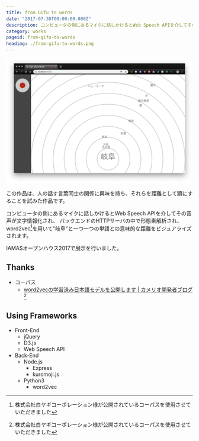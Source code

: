 ```yaml
---
title: from Gifu to words
date: "2017-07-30T00:00:00.000Z"
description: コンピュータの側にあるマイクに話しかけるとWeb Speech APIを介してその音声が文字情報化され、バックエンドのHTTPサーバの中で形態素解析され、word2vecライブラリを用いて"岐阜"と一つ一つの単語との意味的な距離をビジュアライズする。IAMASオープンハウス2017で展示を行った。
category: works
pageid: from-gifu-to-words
headimg: ./from-gifu-to-words.png
---
```


![from Gifu to words](./from-gifu-to-words.png "from Gifu to words")

この作品は、人の話す言葉同士の関係に興味を持ち、それらを距離として顕にすることを試みた作品です。

コンピュータの側にあるマイクに話しかけるとWeb Speech APIを介してその音声が文字情報化され、
バックエンドのHTTPサーバの中で形態素解析され、
word2vec[^1]を用いて"岐阜"と一つ一つの単語との意味的な距離をビジュアライズされます。

IAMASオープンハウス2017で展示を行いました。

[^1]: 株式会社白ヤギコーポレーション様が公開されているコーパスを使用させていただきました

## Thanks

- コーパス
    - [word2vecの学習済み日本語モデルを公開します | カメリオ開発者ブログ](http://aial.shiroyagi.co.jp/2017/02/japanese-word2vec-model-builder)[^1]

## Using Frameworks

- Front-End
    - jQuery
    - D3.js
    - Web Speech API
- Back-End
    - Node.js
        - Express
        - kuromoji.js
    - Python3
        - word2vec